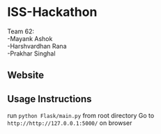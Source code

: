 # ISS-Hackathon
Team 62: <br>
-Mayank Ashok<br>
-Harshvardhan Rana<br>
-Prakhar Singhal<br>
## Website


## Usage Instructions
run `python Flask/main.py` from root directory
Go to `http://http://127.0.0.1:5000/` on browser